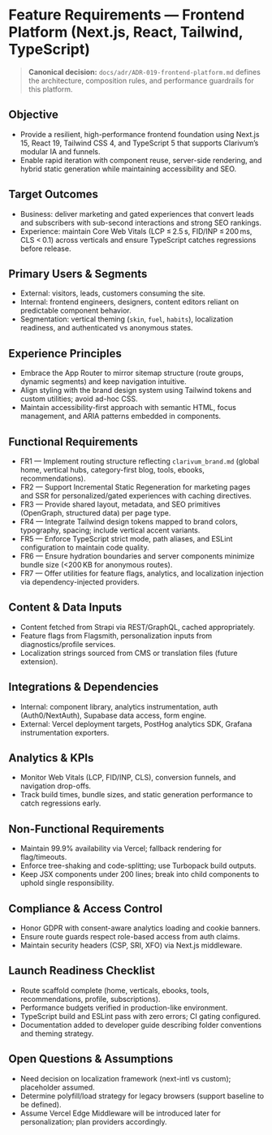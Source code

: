 # Feature Requirements — Frontend Platform (Next.js, React, Tailwind, TypeScript)

> **Canonical decision:** `docs/adr/ADR-019-frontend-platform.md` defines the architecture, composition rules, and performance guardrails for this platform.

## Objective
- Provide a resilient, high-performance frontend foundation using Next.js 15, React 19, Tailwind CSS 4, and TypeScript 5 that supports Clarivum’s modular IA and funnels.
- Enable rapid iteration with component reuse, server-side rendering, and hybrid static generation while maintaining accessibility and SEO.

## Target Outcomes
- Business: deliver marketing and gated experiences that convert leads and subscribers with sub-second interactions and strong SEO rankings.
- Experience: maintain Core Web Vitals (LCP ≤ 2.5 s, FID/INP ≤ 200 ms, CLS < 0.1) across verticals and ensure TypeScript catches regressions before release.

## Primary Users & Segments
- External: visitors, leads, customers consuming the site.
- Internal: frontend engineers, designers, content editors reliant on predictable component behavior.
- Segmentation: vertical theming (`skin`, `fuel`, `habits`), localization readiness, and authenticated vs anonymous states.

## Experience Principles
- Embrace the App Router to mirror sitemap structure (route groups, dynamic segments) and keep navigation intuitive.
- Align styling with the brand design system using Tailwind tokens and custom utilities; avoid ad-hoc CSS.
- Maintain accessibility-first approach with semantic HTML, focus management, and ARIA patterns embedded in components.

## Functional Requirements
- FR1 — Implement routing structure reflecting `clarivum_brand.md` (global home, vertical hubs, category-first blog, tools, ebooks, recommendations).
- FR2 — Support Incremental Static Regeneration for marketing pages and SSR for personalized/gated experiences with caching directives.
- FR3 — Provide shared layout, metadata, and SEO primitives (OpenGraph, structured data) per page type.
- FR4 — Integrate Tailwind design tokens mapped to brand colors, typography, spacing; include vertical accent variants.
- FR5 — Enforce TypeScript strict mode, path aliases, and ESLint configuration to maintain code quality.
- FR6 — Ensure hydration boundaries and server components minimize bundle size (<200 KB for anonymous routes).
- FR7 — Offer utilities for feature flags, analytics, and localization injection via dependency-injected providers.

## Content & Data Inputs
- Content fetched from Strapi via REST/GraphQL, cached appropriately.
- Feature flags from Flagsmith, personalization inputs from diagnostics/profile services.
- Localization strings sourced from CMS or translation files (future extension).

## Integrations & Dependencies
- Internal: component library, analytics instrumentation, auth (Auth0/NextAuth), Supabase data access, form engine.
- External: Vercel deployment targets, PostHog analytics SDK, Grafana instrumentation exporters.

## Analytics & KPIs
- Monitor Web Vitals (LCP, FID/INP, CLS), conversion funnels, and navigation drop-offs.
- Track build times, bundle sizes, and static generation performance to catch regressions early.

## Non-Functional Requirements
- Maintain 99.9% availability via Vercel; fallback rendering for flag/timeouts.
- Enforce tree-shaking and code-splitting; use Turbopack build outputs.
- Keep JSX components under 200 lines; break into child components to uphold single responsibility.

## Compliance & Access Control
- Honor GDPR with consent-aware analytics loading and cookie banners.
- Ensure route guards respect role-based access from auth claims.
- Maintain security headers (CSP, SRI, XFO) via Next.js middleware.

## Launch Readiness Checklist
- Route scaffold complete (home, verticals, ebooks, tools, recommendations, profile, subscriptions).
- Performance budgets verified in production-like environment.
- TypeScript build and ESLint pass with zero errors; CI gating configured.
- Documentation added to developer guide describing folder conventions and theming strategy.

## Open Questions & Assumptions
- Need decision on localization framework (next-intl vs custom); placeholder assumed.
- Determine polyfill/load strategy for legacy browsers (support baseline to be defined).
- Assume Vercel Edge Middleware will be introduced later for personalization; plan providers accordingly.
